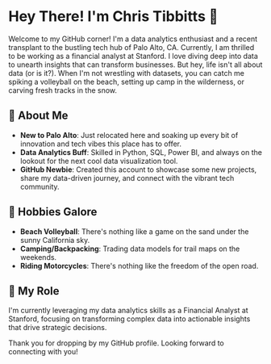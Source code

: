 # Hey There! I'm Chris Tibbitts 👋

Welcome to my GitHub corner! I'm a data analytics enthusiast and a recent transplant to the bustling tech hub of Palo Alto, CA. Currently, I am thrilled to be working as a financial analyst at Stanford. I love diving deep into data to unearth insights that can transform businesses. But hey, life isn't all about data (or is it?). When I'm not wrestling with datasets, you can catch me spiking a volleyball on the beach, setting up camp in the wilderness, or carving fresh tracks in the snow.

## 🚀 About Me
- **New to Palo Alto**: Just relocated here and soaking up every bit of innovation and tech vibes this place has to offer.
- **Data Analytics Buff**: Skilled in Python, SQL, Power BI, and always on the lookout for the next cool data visualization tool.
- **GitHub Newbie**: Created this account to showcase some new projects, share my data-driven journey, and connect with the vibrant tech community.

## 🏐 Hobbies Galore
- **Beach Volleyball**: There's nothing like a game on the sand under the sunny California sky.
- **Camping/Backpacking**: Trading data models for trail maps on the weekends.
- **Riding Motorcycles**: There's nothing like the freedom of the open road.

## 💼 My Role
I'm currently leveraging my data analytics skills as a Financial Analyst at Stanford, focusing on transforming complex data into actionable insights that drive strategic decisions.

Thank you for dropping by my GitHub profile. Looking forward to connecting with you!

